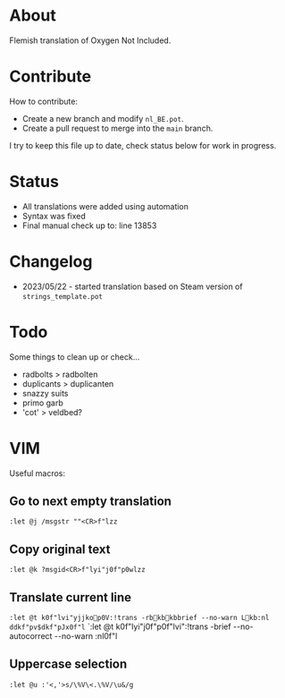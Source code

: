# About
Flemish translation of Oxygen Not Included. 

# Contribute
How to contribute:
- Create a new branch and modify `nl_BE.pot`. 
- Create a pull request to merge into the `main` branch.

I try to keep this file up to date, check status below for work in progress.

# Status
- All translations were added using automation
- Syntax was fixed
- Final manual check up to: line 13853

# Changelog
- 2023/05/22 - started translation based on Steam version of `strings_template.pot` 

# Todo
Some things to clean up or check...
- radbolts > radbolten
- duplicants > duplicanten
- snazzy suits
- primo garb
- 'cot' > veldbed?

# VIM
Useful macros:

## Go to next empty translation 
`:let @j /msgstr ""<CR>f"lzz`

## Copy original text 
`:let @k ?msgid<CR>f"lyi"j0f"p0wlzz`

## Translate current line
`:let @t k0f"lvi"yjjkop0V:!trans -rbkbkbbrief --no-warn Lkb:nlddkf"pv$dkf"pJx0f"l`
`:let @t k0f"lyi"j0f"p0f"lvi":!trans -brief --no-autocorrect --no-warn :nl<CR>0f"l

## Uppercase selection
```vim
:let @u :'<,'>s/\%V\<.\%V/\u&/g
```
